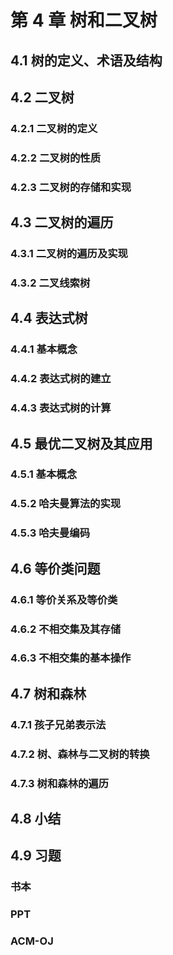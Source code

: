 # 第 4 章 树和二叉树

## 4.1 树的定义、术语及结构

## 4.2 二叉树

### 4.2.1 二叉树的定义

### 4.2.2 二叉树的性质

### 4.2.3 二叉树的存储和实现

## 4.3 二叉树的遍历

### 4.3.1 二叉树的遍历及实现

### 4.3.2 二叉线索树

## 4.4 表达式树

### 4.4.1 基本概念

### 4.4.2 表达式树的建立

### 4.4.3 表达式树的计算

## 4.5 最优二叉树及其应用

### 4.5.1 基本概念

### 4.5.2 哈夫曼算法的实现

### 4.5.3 哈夫曼编码

## 4.6 等价类问题

### 4.6.1 等价关系及等价类

### 4.6.2 不相交集及其存储

### 4.6.3 不相交集的基本操作

## 4.7 树和森林

### 4.7.1 孩子兄弟表示法

### 4.7.2 树、森林与二叉树的转换

### 4.7.3 树和森林的遍历

## 4.8 小结

## 4.9 习题

### 书本

### PPT

### ACM-OJ
